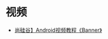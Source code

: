 



# 视频

* [尚硅谷】Android视频教程《Banner》](https://www.bilibili.com/video/av22725531?from=search&seid=1559596875857997321)

